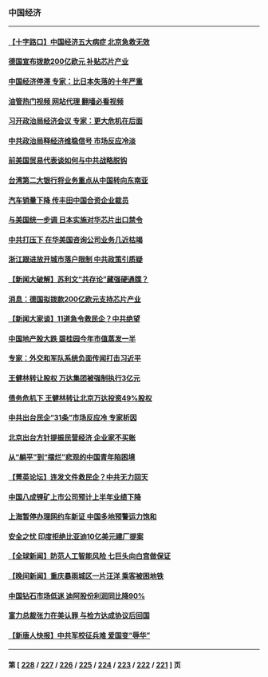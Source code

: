 ### 中国经济
---
#### [【十字路口】中国经济五大病症 北京急救无效](../../pages/ncid283/n14041578.md?07260045) 
#### [德国宣布拨款200亿欧元 补贴芯片产业](../../pages/ncid283/n14041618.md?07260045) 
#### [中国经济停滞 专家：比日本失落的十年严重](../../pages/ncid283/n14041381.md?07260045) 
#### [油管热门视频 网站代理 翻墙必看视频](http://138.2.39.72:81/youtube.html?epic-marker?07260045)
#### [习开政治局经济会议 专家：更大危机在后面](../../pages/ncid283/n14041003.md?07260045) 
#### [中共政治局释经济维稳信号 市场反应冷淡](../../pages/ncid283/n14041237.md?07260045) 
#### [前美国贸易代表谈如何与中共战略脱钩](../../pages/ncid283/n14041084.md?07260045) 
#### [台湾第二大银行将业务重点从中国转向东南亚](../../pages/ncid283/n14041100.md?07260045) 
#### [汽车销量下降 传丰田中国合资企业裁员](../../pages/ncid283/n14041029.md?07260045) 
#### [与美国统一步调 日本实施对华芯片出口禁令](../../pages/ncid283/n14041063.md?07260045) 
#### [中共打压下 在华美国咨询公司业务几近枯竭](../../pages/ncid283/n14041062.md?07260045) 
#### [浙江跟进放开城市落户限制 中共政策引质疑](../../pages/ncid283/n14040997.md?07260045) 
#### [【新闻大破解】苏利文“共存论”藏强硬通牒？](../../pages/ncid283/n14040959.md?07260045) 
#### [消息：德国拟拨款200亿欧元支持芯片产业](../../pages/ncid283/n14041014.md?07260045) 
#### [【新闻大家谈】11道急令救民企？中共绝望](../../pages/ncid283/n14040944.md?07260045) 
#### [中国地产股大跌 碧桂园今年市值蒸发一半](../../pages/ncid283/n14040947.md?07260045) 
#### [专家：外交和军队系统负面传闻打击习近平](../../pages/ncid283/n14040689.md?07260045) 
#### [王健林转让股权 万达集团被强制执行3亿元](../../pages/ncid283/n14040725.md?07260045) 
#### [债务危机下 王健林转让北京万达投资49%股权](../../pages/ncid283/n14040519.md?07260045) 
#### [中共出台民企“31条”市场反应冷 专家析因](../../pages/ncid283/n14040326.md?07260045) 
#### [北京出台方针提振民营经济 企业家不买账](../../pages/ncid283/n14040096.md?07260045) 
#### [从“躺平”到“摆烂”悲观的中国青年陷困境](../../pages/ncid283/n14040156.md?07260045) 
#### [【菁英论坛】连发文件救民企？中共无力回天](../../pages/ncid283/n14040108.md?07260045) 
#### [中国八成锂矿上市公司预计上半年业绩下降](../../pages/ncid283/n14040085.md?07260045) 
#### [上海暂停办理网约车新证 中国多地预警运力饱和](../../pages/ncid283/n14040056.md?07260045) 
#### [安全之忧 印度拒绝比亚迪10亿美元建厂提案](../../pages/ncid283/n14040034.md?07260045) 
#### [【全球新闻】防范人工智能风险 七巨头向白宫做保证](../../pages/ncid283/n14039898.md?07260045) 
#### [【晚间新闻】重庆暴雨城区一片汪洋 乘客被困地铁](../../pages/ncid283/n14039897.md?07260045) 
#### [中国钻石市场低迷 迪阿股份利润同比降90%](../../pages/ncid283/n14039717.md?07260045) 
#### [富力总裁张力在美认罪 与检方达成协议后回国](../../pages/ncid283/n14039700.md?07260045) 
#### [【新唐人快报】中共军校征兵难 爱国变“辱华”](../../pages/ncid283/n14039657.md?07260045) 

---
#### 第 [ [228](./228.md?07260045) / [227](./227.md?07260045) / [226](./226.md?07260045) / [225](./225.md?07260045) / [224](./224.md?07260045) / [223](./223.md?07260045) / [222](./222.md?07260045) / [221](./221.md?07260045) ] 页
